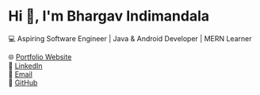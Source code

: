 # Hi 👋, I'm Bhargav Indimandala  

💻 Aspiring Software Engineer | Java & Android Developer | MERN Learner  

🌐 [Portfolio Website](https://bhargav-indimandala.github.io/portfolio)  
🔗 [LinkedIn](https://linkedin.com/in/your-link)  
📧 [Email](mailto:bhargavchowdhary18@gmail.com)  
🐙 [GitHub](https://github.com/Bhargav-indimandala)  

<!--
**Bhargav-indimandala/Bhargav-indimandala** is a ✨ _special_ ✨ repository because its `README.md` (this file) appears on your GitHub profile.

Here are some ideas to get you started:

- 🔭 I’m currently working on ...
- 🌱 I’m currently learning ...
- 👯 I’m looking to collaborate on ...
- 🤔 I’m looking for help with ...
- 💬 Ask me about ...
- 📫 How to reach me: ...
- 😄 Pronouns: ...
- ⚡ Fun fact: ...
-->
